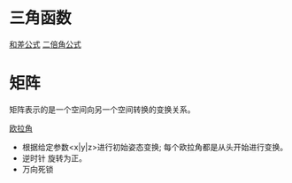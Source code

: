 # 三角函数
[和差公式]('./assets/和差公式.png')
[二倍角公式]('./assets/二倍角公式.png')

# 矩阵
矩阵表示的是一个空间向另一个空间转换的变换关系。

[欧拉角](https://www.youtube.com/watch?v=vLDn-ZITDgA)
- 根据给定参数<x|y|z>进行初始姿态变换; 每个欧拉角都是从头开始进行变换。
- 逆时针 旋转为正。
- 万向死锁




